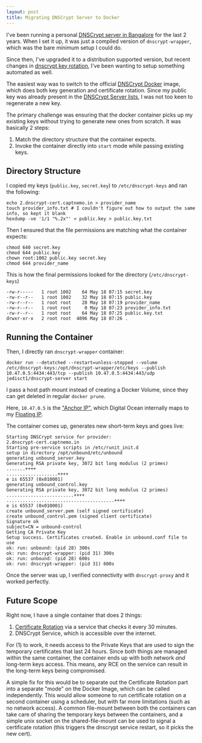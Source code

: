 ```yaml
---
layout: post
title: Migrating DNSCrypt Server to Docker
---
```


I've been running a personal [DNSCrypt server in Bangalore][doc] for the last 2 years. When I set it up, it was just a compiled version of `dnscrypt-wrapper`, which was the bare minimum setup I could do.

Since then, I've upgraded it to a distribution supported version, but recent changes in [dnscrypt key rotation](https://dnscrypt.pl/2017/01/04/keys-are-now-rotated-every-24-hours/), I've been wanting to setup something automated as well.

The easiest way was to switch to the official [DNSCrypt Docker](https://github.com/DNSCrypt/dnscrypt-server-docker) image, which does both key generation and certificate rotation. Since my public key was already present in the [DNSCrypt Server lists][lists], I was not too keen to regenerate a new key.

The primary challenge was ensuring that the docker container picks up my existing keys without trying to generate new ones from scratch. It was basically 2 steps:

1.  Match the directory structure that the container expects.
2.  Invoke the container directly into `start` mode while passing existing keys.

## Directory Structure

I copied my keys (`public.key`, `secret.key`) to `/etc/dnscrypt-keys` and ran the following:

```
echo 2.dnscrypt-cert.captnemo.in > provider_name
touch provider_info.txt # I couldn't figure out how to output the same info, so kept it blank
hexdump -ve '1/1 "%.2x"' < public.key > public.key.txt
```

Then I ensured that the file permissions are matching what the container expects:

```
chmod 640 secret.key
chmod 644 public.key
chown root:1002 public.key secret.key
chmod 644 provider_name
```

This is how the final permissions looked for the directory (`/etc/dnscrypt-keys`)

```
-rw-r-----   1 root 1002    64 May 18 07:15 secret.key
-rw-r--r--   1 root 1002    32 May 18 07:15 public.key
-rw-r--r--   1 root root    28 May 18 07:19 provider_name
-rw-r--r--   1 root root     0 May 18 07:23 provider_info.txt
-rw-r--r--   1 root root    64 May 18 07:25 public.key.txt
drwxr-xr-x   2 root root  4096 May 18 07:26 .
```

## Running the Container

Then, I directly ran `dnscrypt-wrapper` container:

```
docker run --detatched --restart=unless-stopped --volume /etc/dnscrypt-keys:/opt/dnscrypt-wrapper/etc/keys --publish 10.47.0.5:4434:443/tcp --publish 10.47.0.5:4434:443/udp jedisct1/dnscrypt-server start
```

I pass a host path mount instead of creating a Docker Volume, since they can get deleted in regular `docker prune`.

Here, `10.47.0.5` is the ["Anchor IP"][anchor], which Digital Ocean internally maps to my [Floating IP][fip].

The container comes up, generates new short-term keys and goes live:

```
Starting DNSCrypt service for provider:
2.dnscrypt-cert.captnemo.in
Starting pre-service scripts in /etc/runit_init.d
setup in directory /opt/unbound/etc/unbound
generating unbound_server.key
Generating RSA private key, 3072 bit long modulus (2 primes)
.......++++
...................++++
e is 65537 (0x010001)
generating unbound_control.key
Generating RSA private key, 3072 bit long modulus (2 primes)
.........................++++
........................................++++
e is 65537 (0x010001)
create unbound_server.pem (self signed certificate)
create unbound_control.pem (signed client certificate)
Signature ok
subject=CN = unbound-control
Getting CA Private Key
Setup success. Certificates created. Enable in unbound.conf file to use
ok: run: unbound: (pid 28) 300s
ok: run: dnscrypt-wrapper: (pid 31) 300s
ok: run: unbound: (pid 28) 600s
ok: run: dnscrypt-wrapper: (pid 31) 600s
```

Once the server was up, I verified connectivity with `dnscrypt-proxy` and it worked perfectly.

## Future Scope

Right now, I have a single container that does 2 things:

1. [Certificate Rotation](https://github.com/DNSCrypt/dnscrypt-server-docker/blob/master/key-rotation.sh#L3) via a service that checks it every 30 minutes.
2. DNSCrypt Service, which is accessible over the internet.

For (1) to work, it needs access to the Private Keys that are used to sign the temporary certificates that last 24 hours. Since both things are managed within the same container, the container ends up with both network _and_ long-term keys access. This means, any RCE on the service can result in the long-term keys being compromised.

A simple fix for this would be to separate out the Certificate Rotation part into a separate "mode" on the Docker Image, which can be called independently. This would allow someone to run certificate rotation on a second container using a scheduler, but with far more limitations (such as no network access). A common file-mount between both the containers can take care of sharing the temporary keys between the containers, and a simple unix socket on the shared-file-mount can be used to signal a certificate rotation (this triggers the dnscrypt service restart, so it picks the new cert).

[doc]: https://captnemo.in/dnscrypt/
[lists]: https://dnscrypt.info/public-servers
[anchor]: https://www.digitalocean.com/docs/networking/floating-ips/how-to/find-anchor-ips/
[fip]: https://www.digitalocean.com/docs/networking/floating-ips/
